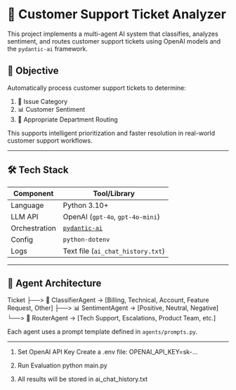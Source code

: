 # 🧠 Customer Support Ticket Analyzer

This project implements a multi-agent AI system that classifies, analyzes sentiment, and routes customer support tickets using OpenAI models and the `pydantic-ai` framework.

## 📌 Objective

Automatically process customer support tickets to determine:
1. 🎯 Issue Category
2. 📊 Customer Sentiment
3. 🧭 Appropriate Department Routing

This supports intelligent prioritization and faster resolution in real-world customer support workflows.

---

## 🛠️ Tech Stack

| Component      | Tool/Library                                             |
|----------------|----------------------------------------------------------|
| Language       | Python 3.10+                                             |
| LLM API        | OpenAI (`gpt-4o`, `gpt-4o-mini`)                         |
| Orchestration  | [`pydantic-ai`](https://github.com/pydantic/pydantic-ai) |
| Config         | `python-dotenv`                                          |
| Logs           | Text file (`ai_chat_history.txt`)                        |

---

## 🧩 Agent Architecture
Ticket
├──> 🎯 ClassifierAgent → [Billing, Technical, Account, Feature Request, Other]
├──> 📊 SentimentAgent → [Positive, Neutral, Negative]
└──> 🧭 RouterAgent → [Tech Support, Escalations, Product Team, etc.]

Each agent uses a prompt template defined in `agents/prompts.py`.

---

1. Set OpenAI API Key
Create a .env file:
OPENAI_API_KEY=sk-...

2. Run Evaluation
python main.py

3. All results will be stored in ai_chat_history.txt
